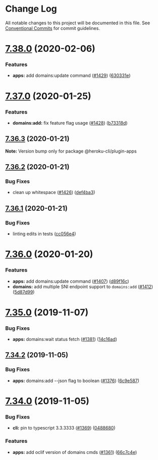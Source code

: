 # Change Log

All notable changes to this project will be documented in this file.
See [Conventional Commits](https://conventionalcommits.org) for commit guidelines.

# [7.38.0](https://github.com/heroku/heroku-cli-plugin-apps/compare/v7.37.0...v7.38.0) (2020-02-06)


### Features

* **apps:** add domains:update command ([#1429](https://github.com/heroku/heroku-cli-plugin-apps/issues/1429)) ([630331e](https://github.com/heroku/heroku-cli-plugin-apps/commit/630331e4a62fa582a48d17a37266ff7215809e53))





# [7.37.0](https://github.com/heroku/heroku-cli-plugin-apps/compare/v7.36.3...v7.37.0) (2020-01-25)


### Features

* **domains:add:** fix feature flag usage ([#1428](https://github.com/heroku/heroku-cli-plugin-apps/issues/1428)) ([b73318d](https://github.com/heroku/heroku-cli-plugin-apps/commit/b73318d03a8049bef7852e60dacc875c6c7b55ac))





## [7.36.3](https://github.com/heroku/heroku-cli-plugin-apps/compare/v7.36.2...v7.36.3) (2020-01-21)

**Note:** Version bump only for package @heroku-cli/plugin-apps





## [7.36.2](https://github.com/heroku/heroku-cli-plugin-apps/compare/v7.36.1...v7.36.2) (2020-01-21)


### Bug Fixes

* clean up whitespace ([#1426](https://github.com/heroku/heroku-cli-plugin-apps/issues/1426)) ([def4ba3](https://github.com/heroku/heroku-cli-plugin-apps/commit/def4ba316d8e04de63421f47905934b9342ad5cd))





## [7.36.1](https://github.com/heroku/heroku-cli-plugin-apps/compare/v7.36.0...v7.36.1) (2020-01-21)


### Bug Fixes

* linting edits in tests ([cc056e4](https://github.com/heroku/heroku-cli-plugin-apps/commit/cc056e4bfd38b525dfac09b59bf58bfcfc5b3223))





# [7.36.0](https://github.com/heroku/heroku-cli-plugin-apps/compare/v7.35.1...v7.36.0) (2020-01-20)


### Features

* **apps:** add domains:update command ([#1407](https://github.com/heroku/heroku-cli-plugin-apps/issues/1407)) ([d89f16c](https://github.com/heroku/heroku-cli-plugin-apps/commit/d89f16cf98ebfb236d882859b3eb1f6adaa209da))
* **domains:** add multiple SNI endpoint support to `domains:add` ([#1412](https://github.com/heroku/heroku-cli-plugin-apps/issues/1412)) ([5d87d99](https://github.com/heroku/heroku-cli-plugin-apps/commit/5d87d9964d703439c1b8f5fb200225b02f50b1c5))





# [7.35.0](https://github.com/heroku/heroku-cli-plugin-apps/compare/v7.34.2...v7.35.0) (2019-11-07)


### Bug Fixes

* **apps:** domains:wait status fetch ([#1381](https://github.com/heroku/heroku-cli-plugin-apps/issues/1381)) ([14c16ad](https://github.com/heroku/heroku-cli-plugin-apps/commit/14c16ad))





## [7.34.2](https://github.com/heroku/heroku-cli-plugin-apps/compare/v7.34.1...v7.34.2) (2019-11-05)


### Bug Fixes

* **apps:** domains:add --json flag to boolean ([#1376](https://github.com/heroku/heroku-cli-plugin-apps/issues/1376)) ([6c9e587](https://github.com/heroku/heroku-cli-plugin-apps/commit/6c9e587))





# [7.34.0](https://github.com/heroku/heroku-cli-plugin-apps/compare/v7.33.3...v7.34.0) (2019-11-05)


### Bug Fixes

* **cli:** pin to typescript 3.3.3333 ([#1369](https://github.com/heroku/heroku-cli-plugin-apps/issues/1369)) ([0488680](https://github.com/heroku/heroku-cli-plugin-apps/commit/0488680))


### Features

* **apps:** add oclif version of domains cmds  ([#1361](https://github.com/heroku/heroku-cli-plugin-apps/issues/1361)) ([66c7c4e](https://github.com/heroku/heroku-cli-plugin-apps/commit/66c7c4e))
